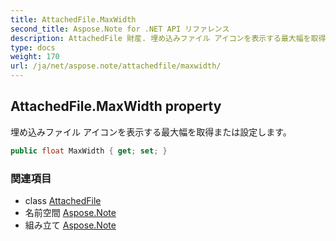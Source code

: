 ```yaml
---
title: AttachedFile.MaxWidth
second_title: Aspose.Note for .NET API リファレンス
description: AttachedFile 財産. 埋め込みファイル アイコンを表示する最大幅を取得または設定します
type: docs
weight: 170
url: /ja/net/aspose.note/attachedfile/maxwidth/
---
```

## AttachedFile.MaxWidth property

埋め込みファイル アイコンを表示する最大幅を取得または設定します。

```csharp
public float MaxWidth { get; set; }
```

### 関連項目

* class [AttachedFile](../)
* 名前空間 [Aspose.Note](../../attachedfile/)
* 組み立て [Aspose.Note](../../../)


